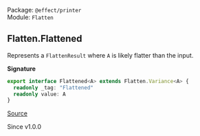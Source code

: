 Package: `@effect/printer`<br />
Module: `Flatten`<br />

## Flatten.Flattened

Represents a `FlattenResult` where `A` is likely flatter than the input.

**Signature**

```ts
export interface Flattened<A> extends Flatten.Variance<A> {
  readonly _tag: "Flattened"
  readonly value: A
}
```

[Source](https://github.com/Effect-TS/effect/tree/main/packages/printer/src/Flatten.ts#L68)

Since v1.0.0